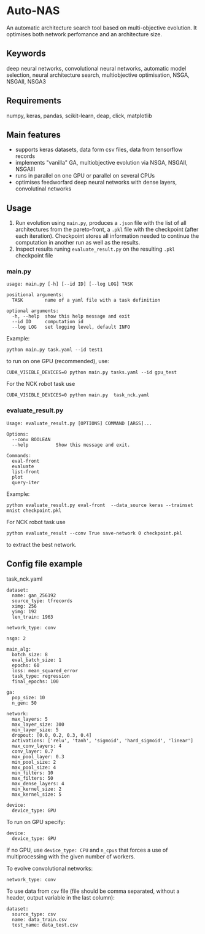 # Auto-NAS

An  automatic architecture search tool based on multi-objective evolution. It optimises
both network perfomance and an architecture size.  

## Keywords
deep neural networks, convolutional neural networks, automatic model selection, neural architecture search, multiobjective optimisation, NSGA, NSGAII, NSGA3

## Requirements

numpy, keras, pandas, scikit-learn, deap, click, matplotlib

## Main features
- supports keras datasets, data form csv files, data from tensorflow records
- implements "vanilla" GA, multiobjective evolution via NSGA, NSGAII, NSGAIII 
- runs in parallel on one GPU or parallel on several CPUs 
- optimises feedworfard deep neural networks with dense layers, convolutinal networks   
 
## Usage
1. Run evolution using `main.py`, produces a `.json` file with the list of all architectures from the pareto-front, a `.pkl` file with the checkpoint (after each iteration). Checkpoint stores all information
 needed to continue the computation in another run as well as the results. 
2. Inspect results runing `evaluate_result.py` on the resulting `.pkl` checkpoint file 

### main.py 
```
usage: main.py [-h] [--id ID] [--log LOG] TASK

positional arguments:
  TASK        name of a yaml file with a task definition

optional arguments:
  -h, --help  show this help message and exit
  --id ID     computation id
  --log LOG   set logging level, default INFO
```

Example:
```
python main.py task.yaml --id test1
```
to run on one GPU (recommended),  use: 
```
CUDA_VISIBLE_DEVICES=0 python main.py tasks.yaml --id gpu_test 
```
For the NCK robot task use 
```
CUDA_VISIBLE_DEVICES=0 python main.py  task_nck.yaml
```

### evaluate_result.py 
```
Usage: evaluate_result.py [OPTIONS] COMMAND [ARGS]...

Options:
  --conv BOOLEAN
  --help          Show this message and exit.

Commands:
  eval-front
  evaluate
  list-front
  plot
  query-iter
``` 

Example:
```
python evaluate_result.py eval-front  --data_source keras --trainset mnist checkpoint.pkl
```

For NCK robot task use 
```
python evaluate_result --conv True save-network 0 checkpoint.pkl 
```
to extract the best network.


## Config file example

task_nck.yaml 
```
dataset:
  name: gan_256192
  source_type: tfrecords
  ximg: 256
  yimg: 192
  len_train: 1963 
  
network_type: conv

nsga: 2

main_alg:
  batch_size: 8
  eval_batch_size: 1
  epochs: 60
  loss: mean_squared_error
  task_type: regression
  final_epochs: 100

ga:
  pop_size: 10
  n_gen: 50
  
network:
  max_layers: 5
  max_layer_size: 300
  min_layer_size: 5
  dropout: [0.0, 0.2, 0.3, 0.4]
  activations: ['relu', 'tanh', 'sigmoid', 'hard_sigmoid', 'linear']
  max_conv_layers: 4
  conv_layer: 0.7
  max_pool_layer: 0.3
  min_pool_size: 2
  max_pool_size: 4
  min_filters: 10
  max_filters: 50
  max_dense_layers: 4
  min_kernel_size: 2
  max_kernel_size: 5

device:
  device_type: GPU
```

To run on GPU specify:
```
device:
  device_type: GPU
``` 

If no GPU, use `device_type: CPU` and `n_cpus` that forces a use of multiprocessing with the given number of workers. 

To evolve convolutional networks:
```
network_type: conv
``` 

To use data from `csv` file (file should be comma separated, 
without a header, output variable in the last column):
```
dataset:
  source_type: csv
  name: data_train.csv
  test_name: data_test.csv
```
